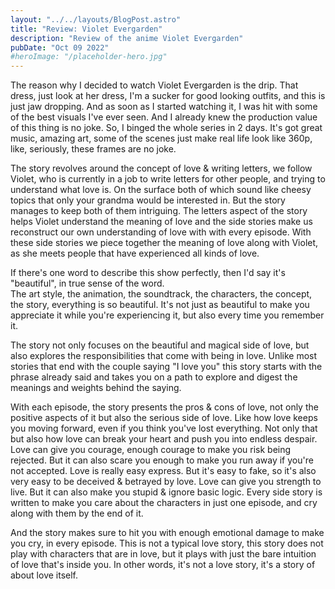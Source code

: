 ```yaml
---
layout: "../../layouts/BlogPost.astro"
title: "Review: Violet Evergarden"
description: "Review of the anime Violet Evergarden"
pubDate: "Oct 09 2022"
#heroImage: "/placeholder-hero.jpg"
---
```


The reason why I decided to watch Violet Evergarden is the drip. That dress, just look at her dress, I'm a sucker for good looking outfits, and this is just jaw dropping. And as soon as I started watching it, I was hit with some of the best visuals I've ever seen. And I already knew the production value of this thing is no joke. So, I binged the whole series in 2 days. It's got great music, amazing art, some of the scenes just make real life look like 360p, like, seriously, these frames are no joke.

The story revolves around the concept of love & writing letters, we follow Violet, who is currently in a job to write letters for other people, and trying to understand what love is. On the surface both of which sound like cheesy topics that only your grandma would be interested in. But the story manages to keep both of them intriguing. The letters aspect of the story helps Violet understand the meaning of love and the side stories make us reconstruct our own understanding of love with with every episode. With these side stories we piece together the meaning of love along with Violet, as she meets people that have experienced all kinds of love.  
   
If there's one word to describe this show perfectly, then I'd say it's "beautiful", in true sense of the word.  
The art style, the animation, the soundtrack, the characters, the concept, the story, everything is so beautiful. It's not just as beautiful to make you appreciate it while you're experiencing it, but also every time you remember it.

The story not only focuses on the beautiful and magical side of love, but also explores the responsibilities that come with being in love. Unlike most stories that end with the couple saying "I love you" this story starts with the phrase already said and takes you on a path to explore and digest the meanings and weights behind the saying.

With each episode, the story presents the pros & cons of love, not only the positive aspects of it but also the serious side of love. Like how love keeps you moving forward, even if you think you've lost everything. Not only that but also how love can break your heart and push you into endless despair. Love can give you courage, enough courage to make you risk being rejected. But it can also scare you enough to make you run away if you're not accepted. Love is really easy express. But it's easy to fake, so it's also very easy to be deceived & betrayed by love. Love can give you strength to live. But it can also make you stupid & ignore basic logic. Every side story is written to make you care about the characters in just one episode, and cry along with them by the end of it.

And the story makes sure to hit you with enough emotional damage to make you cry, in every episode. This is not a typical love story, this story does not play with characters that are in love, but it plays with just the bare intuition of love that's inside you. In other words, it's not a love story, it's a story of about love itself.